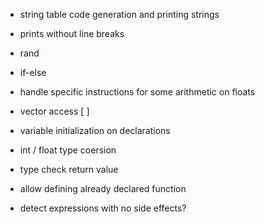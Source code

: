 - string table code generation and printing strings
- prints without line breaks
- rand
- if-else
- handle specific instructions for some arithmetic on floats

- vector access [ ]

- variable initialization on declarations

- int / float type coersion

- type check return value
- allow defining already declared function

- detect expressions with no side effects?
